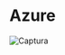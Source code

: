 # Azure
![Captura](https://user-images.githubusercontent.com/106125391/173176221-a4aae9ed-cd01-4ab4-8910-9f762bdb8692.JPG)
